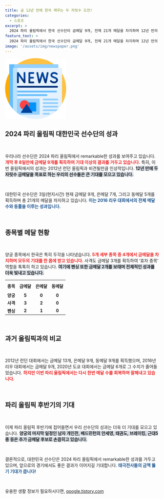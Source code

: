 ```yaml
---
title: 금 12년 만에 한국 깨우는 두 자릿수 도전!
categories:
  - 스포츠
excerpt: >
  2024 파리 올림픽에서 한국 선수단이 금메달 9개, 전체 21개 메달을 차지하며 12년 만의 두 자릿수 금메달에 도전하고 있다! 양궁과 사격이 효자 노릇을 톡톡히 하며, 기대 이상의 성과를 이어가고 있다.
feature_text: >
  2024 파리 올림픽에서 한국 선수단이 금메달 9개, 전체 21개 메달을 차지하며 12년 만의 두 자릿수 금메달에 도전하고 있다! 양궁과 사격이 효자 노릇을 톡톡히 하며, 기대 이상의 성과를 이어가고 있다.
image: '/assets/img/newspaper.png'
---
```


<p><img src="/assets/img/newspaper.png" alt="kimp 속보" /></p>

<h2 data-ke-size="size26">2024 파리 올림픽 대한민국 선수단의 성과</h2>

<p data-ke-size="size16">&nbsp;</p>

<p>우리나라 선수단은 2024 파리 올림픽에서 remarkable한 성과를 보여주고 있습니다. <b><span style="color: #ee2323;">개막 후 8일만에 금메달 9개를 획득하여 기대 이상의 결과를 거두고 있습니다.</span></b> 특히, 이번 올림픽에서의 성과는 2012년 런던 올림픽과 비견될만큼 인상적입니다. <b><span style="background-color: #21538527;">12년 만에 두 자릿수 금메달을 목표로 하는 우리의 선수들은 큰 기대를 모으고 있습니다.</span></b> </p>

<p data-ke-size="size16">&nbsp;</p>

<p>대한민국 선수단은 3일(현지시간) 현재 금메달 9개, 은메달 7개, 그리고 동메달 5개를 획득하며 총 21개의 메달을 차지하고 있습니다. <b><span style="color: #1a5490;">이는 2016 리우 대회에서의 전체 메달 수와 동률을 이루는 성과입니다.</span></b> </p>

<p data-ke-size="size16">&nbsp;</p>

<h2 data-ke-size="size26">종목별 메달 현황</h2>

<p data-ke-size="size16">&nbsp;</p>

<p>양궁 종목에서 한국은 특히 두각을 나타냈습니다. <b><span style="color: #ee2323;">5개 세부 종목 중 4개에서 금메달을 차지하며 모두의 기대를 한 몸에 받고 있습니다.</span></b> 사격도 금메달 3개를 획득하여 ‘효자 종목’ 역할을 톡톡히 하고 있습니다. <b><span style="background-color: #21538527;">여기에 펜싱 또한 금메달 2개를 보태며 전체적인 성과를 더욱 빛내고 있습니다.</span></b> </p>

<table style="width: 100%; border-collapse: collapse;">
  <tr>
    <th style="text-align: center; height: 30px;">종목</th>
    <th style="text-align: center; height: 30px;">금메달</th>
    <th style="text-align: center; height: 30px;">은메달</th>
    <th style="text-align: center; height: 30px;">동메달</th>
  </tr>
  <tr>
    <td style="text-align: center; height: 17px;"><b>양궁</b></td>
    <td style="text-align: center; height: 17px;"><b>5</b></td>
    <td style="text-align: center; height: 17px;"><b>0</b></td>
    <td style="text-align: center; height: 17px;"><b>0</b></td>
  </tr>
  <tr>
    <td style="text-align: center; height: 17px;"><b>사격</b></td>
    <td style="text-align: center; height: 17px;"><b>3</b></td>
    <td style="text-align: center; height: 17px;"><b>2</b></td>
    <td style="text-align: center; height: 17px;"><b>0</b></td>
  </tr>
  <tr>
    <td style="text-align: center; height: 17px;"><b>펜싱</b></td>
    <td style="text-align: center; height: 17px;"><b>2</b></td>
    <td style="text-align: center; height: 17px;"><b>1</b></td>
    <td style="text-align: center; height: 17px;"><b>0</b></td>
  </tr>
</table>

<p data-ke-size="size16">&nbsp;</p>

<h2 data-ke-size="size26">과거 올림픽과의 비교</h2>

<p data-ke-size="size16">&nbsp;</p>

<p>2012년 런던 대회에서는 금메달 13개, 은메달 9개, 동메달 9개를 획득했으며, 2016년 리우 대회에서는 금메달 9개, 2020년 도쿄 대회에서는 금메달 6개로 그 수치가 줄어들었습니다. <b><span style="color: #ee2323;">하지만 이번 파리 올림픽에서는 다시 한번 메달 수를 회복하며 잘해내고 있습니다.</span></b> </p>

<p data-ke-size="size16">&nbsp;</p>

<h2 data-ke-size="size26">파리 올림픽 후반기의 기대</h2>

<p data-ke-size="size16">&nbsp;</p>

<p>이제 파리 올림픽 후반기에 접어들면서 우리 선수단의 성과는 더욱 더 기대를 모으고 있습니다. <b><span style="background-color: #21538527;">양궁의 마지막 일정인 남자 개인전, 배드민턴의 안세영, 태권도, 브레이킹, 근대5종 등은 추가 금메달 후보로 손꼽히고 있습니다.</span></b> </p>

<p data-ke-size="size16">&nbsp;</p>

<p>결론적으로, 대한민국 선수단은 2024 파리 올림픽에서 remarkable한 성과를 거두고 있으며, 앞으로의 경기에서도 좋은 결과가 이어지길 기대합니다. <b><span style="color: #1a5490;">태극전사들의 금맥 뚫기 기대가 큽니다!</span></b> </p>

<p data-ke-size="size16">&nbsp;</p>
유용한 생활 정보가 필요하시다면, <a href="https://qoogle.tistory.com" rel="dofollow">qoogle.tistory.com</a>


